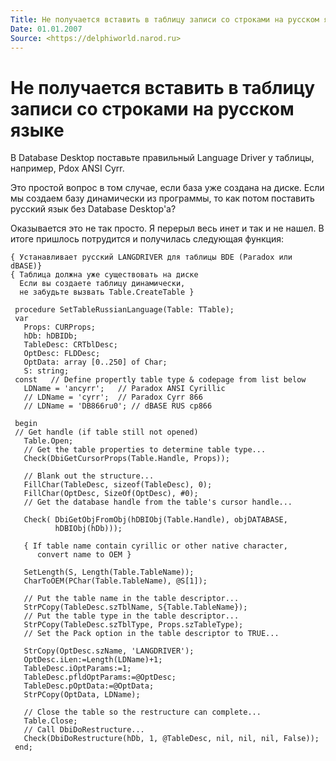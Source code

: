 ```yaml
---
Title: Не получается вставить в таблицу записи со строками на русском языке
Date: 01.01.2007
Source: <https://delphiworld.narod.ru>
---
```



Не получается вставить в таблицу записи со строками на русском языке
====================================================================

В Database Desktop поставьте правильный Language Driver у таблицы,
например, Pdox ANSI Cyrr.

Это простой вопрос в том случае, если база уже создана на диске. Если мы
создаем базу динамически из программы, то как потом поставить русский
язык без Database Desktop\'а?

Оказывается это не так просто. Я перерыл весь инет и так и не нашел. В
итоге пришлось потрудится и получилась следующая функция:

    { Устанавливает русский LANGDRIVER для таблицы BDE (Paradox или dBASE)}
    { Таблица должна уже существовать на диске 
      Если вы создаете таблицу динамически,
      не забудьте вызвать Table.CreateTable }
     
     procedure SetTableRussianLanguage(Table: TTable);
     var
       Props: CURProps;
       hDb: hDBIDb;
       TableDesc: CRTblDesc;
       OptDesc: FLDDesc;
       OptData: array [0..250] of Char;
       S: string;
     const   // Define propertly table type & codepage from list below
       LDName = 'ancyrr';   // Paradox ANSI Cyrillic 
       // LDName = 'cyrr';  // Paradox Cyrr 866
       // LDName = 'DB866ru0'; // dBASE RUS cp866 
     
     begin
     // Get handle (if table still not opened)
       Table.Open;
       // Get the table properties to determine table type...
       Check(DbiGetCursorProps(Table.Handle, Props));
     
       // Blank out the structure...
       FillChar(TableDesc, sizeof(TableDesc), 0);
       FillChar(OptDesc, SizeOf(OptDesc), #0);
       // Get the database handle from the table's cursor handle...
     
       Check( DbiGetObjFromObj(hDBIObj(Table.Handle), objDATABASE,
              hDBIObj(hDb)));
     
       { If table name contain cyrillic or other native character,
          convert name to OEM }
     
       SetLength(S, Length(Table.TableName));
       CharToOEM(PChar(Table.TableName), @S[1]);
     
       // Put the table name in the table descriptor...
       StrPCopy(TableDesc.szTblName, S{Table.TableName});
       // Put the table type in the table descriptor...
       StrPCopy(TableDesc.szTblType, Props.szTableType);
       // Set the Pack option in the table descriptor to TRUE...
     
       StrCopy(OptDesc.szName, 'LANGDRIVER');
       OptDesc.iLen:=Length(LDName)+1;
       TableDesc.iOptParams:=1;
       TableDesc.pfldOptParams:=@OptDesc;
       TableDesc.pOptData:=@OptData;
       StrPCopy(OptData, LDName);
     
       // Close the table so the restructure can complete...
       Table.Close;
       // Call DbiDoRestructure...
       Check(DbiDoRestructure(hDb, 1, @TableDesc, nil, nil, nil, False));
     end;

